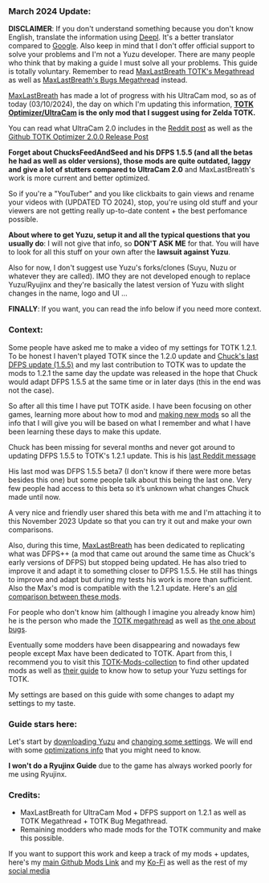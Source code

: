 ### March 2024 Update:

**DISCLAIMER**: If you don't understand something because you don't know English, translate the information using [Deepl](https://www.deepl.com/). It's a better translator compared to [Google](https://translate.google.es/?hl=es&sl=auto&tl=es&op=websites). Also keep in mind that I don't offer official support to solve your problems and I'm not a Yuzu developer. There are many people who think that by making a guide I must solve all your problems. This guide is totally voluntary. Remember to read [MaxLastBreath TOTK's Megathread](https://www.reddit.com/user/Maxlastbreath/comments/148o725/tears_of_the_kingdom_yuzu_setup_guide_60_fps_up/) as well as [MaxLastBreath's Bugs Megathread](https://www.reddit.com/user/Maxlastbreath/comments/148p4wh/yuzu_totk_bugmegathread/) instead.

[MaxLastBreath](https://github.com/MaxLastBreath/TOTK-DFPS) has made a lot of progress with his UltraCam mod, so as of today (03/10/2024), the day on which I'm updating this information, **[TOTK Optimizer/UltraCam](https://github.com/MaxLastBreath/TOTK-mods/releases) is the only mod that I suggest using for Zelda TOTK.**

You can read what UltraCam 2.0 includes in the [Reddit post](https://www.reddit.com/user/Maxlastbreath/comments/1baopsy/totk_optimizer_20_ultracam_beyond_new_dfps/) as well as the [Github TOTK Optimizer 2.0.0 Release Post](https://github.com/MaxLastBreath/TOTK-mods/releases/tag/manager-2.0.0)

**Forget about ChucksFeedAndSeed and his DFPS 1.5.5 (and all the betas he had as well as older versions), those mods are quite outdated, laggy and give a lot of stutters compared to UltraCam 2.0** and MaxLastBreath's work is more current and better optimized.

So if you're a "YouTuber" and you like clickbaits to gain views and rename your videos with (UPDATED TO 2024), stop, you're using old stuff and your viewers are not getting really up-to-date content + the best perfomance possible.

**About where to get Yuzu, setup it and all the typical questions that you usually do**: I will not give that info, so **DON'T ASK ME** for that. You will have to look for all this stuff on your own after the **lawsuit against Yuzu**.

Also for now, I don't suggest use Yuzu's forks/clones (Suyu, Nuzu or whatever they are called). IMO they are not developed enough to replace Yuzu/Ryujinx and they're basically the latest version of Yuzu with slight changes in the name, logo and UI ...

**FINALLY**: If you  want, you can read the info below if you need more context.

### Context:

Some people have asked me to make a video of my settings for TOTK 1.2.1. To be honest I haven't played TOTK since the 1.2.0 update and [Chuck's last DFPS update (1.5.5)](https://www.reddit.com/user/ChucksFeedAndSeed/comments/14xksce/beta1_totk_dynamicfps_v155beta1_custom_internal/) and my last contribution to TOTK was to update the mods to 1.2.1 the same day the update was released in the hope that Chuck would adapt DFPS 1.5.5 at the same time or in later days (this in the end was not the case). 

So after all this time I have put TOTK aside. I have been focusing on other games, learning more about how to mod and [making new mods](https://github.com/StevensND/switch-port-mods) so all the info that I will give you will be based on what I remember and what I have been learning these days to make this update.

Chuck has been missing for several months and never got around to updating DFPS 1.5.5 to TOTK's 1.2.1 update. This is his [last Reddit message](https://www.reddit.com/u/ChucksFeedAndSeed/comments/14xksce/comment/ju8qqth/?utm_source=share&utm_medium=web2x&context=3)

His last mod was DFPS 1.5.5 beta7 (I don't know if there were more betas besides this one) but some people talk about this being the last one. Very few people had access to this beta so it’s unknown what changes Chuck made until now.

A very nice and friendly user shared this beta with me and I'm attaching it to this November 2023 Update so that you can try it out and make your own comparisons.

Also, during this time, [MaxLastBreath](https://github.com/MaxLastBreath/TOTK-DFPS) has been dedicated to replicating what was DFPS++ (a mod that came out around the same time as Chuck's early versions of DFPS) but stopped being updated. He has also tried to improve it and adapt it to something closer to DFPS 1.5.5. He still has things to improve and adapt but during my tests his work is more than sufficient. Also the Max's mod is compatible with the 1.2.1 update. Here's an [old comparison between these mods](https://youtu.be/5zMMAq4hfsQ?si=fsD9EuvXXW7IjX4B). 

For people who don't know him (although I imagine you already know him) he is the person who made the [TOTK megathread](https://www.reddit.com/user/Maxlastbreath/comments/148o725/tears_of_the_kingdom_yuzu_setup_guide_60_fps_up/) as well as [the one about bugs](https://www.reddit.com/user/Maxlastbreath/comments/148p4wh/yuzu_totk_bugmegathread/). 

Eventually some modders have been disappearing and nowadays few people except Max have been dedicated to TOTK. Apart from this, I recommend you to visit this [TOTK-Mods-collection](https://github.com/hoverbike1/TOTK-Mods-collection/tree/main) to find other updated mods as well as [their guide](https://github.com/hoverbike1/TOTK-Mods-collection/blob/main/SETUP.md) to know how to setup your Yuzu settings for TOTK. 

My settings are based on this guide with some changes to adapt my settings to my taste. 

### Guide stars here:

Let's start by [downloading Yuzu](https://github.com/StevensND/switch-port-mods/tree/main/The%20Legend%20of%20Zelda%20Tears%20of%20the%20Kingdom/%5B0100F2C0115B6000%5D/1.2.1/How%20to%20Setup%20Yuzu) and [changing some settings](https://github.com/StevensND/switch-port-mods/tree/main/The%20Legend%20of%20Zelda%20Tears%20of%20the%20Kingdom/%5B0100F2C0115B6000%5D/1.2.1/Settings%20(Only%20for%20Yuzu)). We will end with some [optimizations info](https://github.com/StevensND/switch-port-mods/tree/main/The%20Legend%20of%20Zelda%20Tears%20of%20the%20Kingdom/%5B0100F2C0115B6000%5D/1.2.1/Optimizations) that you might need to know.

**I won't do a Ryujinx Guide** due to the game has always worked poorly for me using Ryujinx.

### Credits:

- MaxLastBreath for UltraCam Mod + DFPS support on 1.2.1 as well as TOTK Megathread + TOTK Bug Megathread.
- Remaining modders who made mods for the TOTK community and make this possible.

If you want to support this work and keep a track of my mods + updates, here's my [main Github Mods Link](https://github.com/StevensND/switch-port-mods) and my [Ko-Fi](https://ko-fi.com/stevenss) as well as the rest of my [social media](https://linktr.ee/stevenssv2)